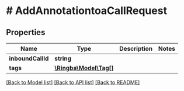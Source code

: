 # # AddAnnotationtoaCallRequest

## Properties

Name | Type | Description | Notes
------------ | ------------- | ------------- | -------------
**inboundCallId** | **string** |  |
**tags** | [**\Ringba\Model\Tag[]**](Tag.md) |  |

[[Back to Model list]](../../README.md#models) [[Back to API list]](../../README.md#endpoints) [[Back to README]](../../README.md)
